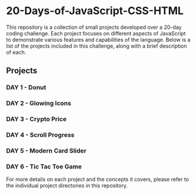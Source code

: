 # 20-Days-of-JavaScript-CSS-HTML

This repository is a collection of small projects developed over a 20-day coding challenge. Each project focuses on different aspects of JavaScript to demonstrate various features and capabilities of the language. Below is a list of the projects included in this challenge, along with a brief description of each.

## Projects

### DAY 1 - Donut
### DAY 2 - Glowing Icons
### DAY 3 - Crypto Price
### DAY 4 - Scroll Progress
### DAY 5 - Modern Card Slider
### DAY 6 - Tic Tac Toe Game

For more details on each project and the concepts it covers, please refer to the individual project directories in this repository.
